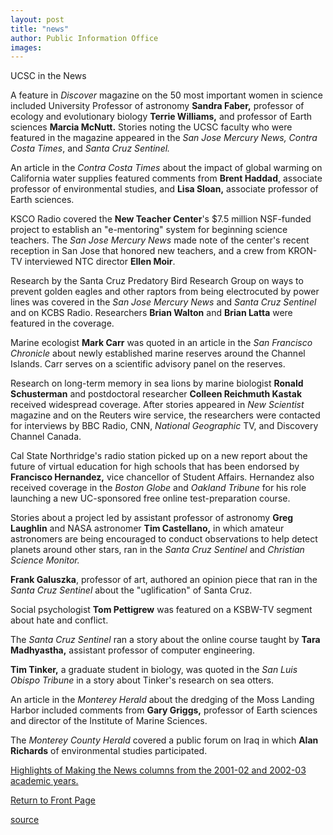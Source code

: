 ```yaml
---
layout: post
title: "news"
author: Public Information Office
images:
---
```


UCSC in the News

A feature in _Discover_ magazine on the 50 most important women in science included University Professor of astronomy **Sandra Faber,** professor of ecology and evolutionary biology **Terrie Williams,** and professor of Earth sciences **Marcia McNutt.** Stories noting the UCSC faculty who were featured in the magazine appeared in the _San Jose Mercury News, Contra Costa Times_, and _Santa Cruz Sentinel._  

An article in the _Contra Costa Times_ about the impact of global warming on California water supplies featured comments from **Brent Haddad**, associate professor of environmental studies, and **Lisa Sloan,** associate professor of Earth sciences.

KSCO Radio covered the **New Teacher Center**'s $7.5 million NSF-funded project to establish an "e-mentoring" system for beginning science teachers. The _San Jose Mercury News_ made note of the center's recent reception in San Jose that honored new teachers, and a crew from KRON-TV interviewed NTC director **Ellen Moir**.   

Research by the Santa Cruz Predatory Bird Research Group on ways to prevent golden eagles and other raptors from being electrocuted by power lines was covered in the _San Jose Mercury News_ and _Santa Cruz Sentinel_ and on KCBS Radio. Researchers **Brian Walton** and **Brian Latta** were featured in the coverage.  

Marine ecologist **Mark Carr** was quoted in an article in the _San Francisco Chronicle_ about newly established marine reserves around the Channel Islands. Carr serves on a scientific advisory panel on the reserves.  

Research on long-term memory in sea lions by marine biologist **Ronald Schusterman** and postdoctoral researcher **Colleen Reichmuth Kastak** received widespread coverage. After stories appeared in _New Scientist_ magazine and on the Reuters wire service, the researchers were contacted for interviews by BBC Radio, CNN, _National Geographic_ TV, and Discovery Channel Canada.  

Cal State Northridge's radio station picked up on a new report about the future of virtual education for high schools that has been endorsed by **Francisco Hernandez,** vice chancellor of Student Affairs. Hernandez also received coverage in the _Boston Globe_ and _Oakland Tribune_ for his role launching a new UC-sponsored free online test-preparation course.

Stories about a project led by assistant professor of astronomy **Greg Laughlin** and NASA astronomer **Tim Castellano,** in which amateur astronomers are being encouraged to conduct observations to help detect planets around other stars, ran in the _Santa Cruz Sentinel_ and _Christian Science Monitor._

**Frank Galuszka**, professor of art, authored an opinion piece that ran in the _Santa Cruz Sentinel_ about the "uglification" of Santa Cruz.  

Social psychologist **Tom Pettigrew** was featured on a KSBW-TV segment about hate and conflict.

The _Santa Cruz Sentinel_ ran a story about the online course taught by **Tara Madhyastha,** assistant professor of computer engineering.  

**Tim Tinker,** a graduate student in biology, was quoted in the _San Luis Obispo Tribune_ in a story about Tinker's research on sea otters.   

An article in the _Monterey Herald_ about the dredging of the Moss Landing Harbor included comments from **Gary Griggs,** professor of Earth sciences and director of the Institute of Marine Sciences.

The _Monterey County Herald_ covered a public forum on Iraq in which **Alan Richards** of environmental studies participated.   

[Highlights of Making the News columns from the 2001-02 and 2002-03 academic years.][1]  

[Return to Front Page][2]

[1]: http://www.ucsc.edu/toplevel/administration/pio/media_highlights/index.html
[2]: http://currents.ucsc.edu/

[source](http://www1.ucsc.edu/currents/02-03/11-04/news.html "Permalink to news")
